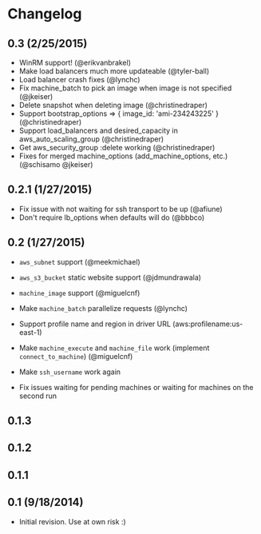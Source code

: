 # Changelog

## 0.3 (2/25/2015)

- WinRM support! (@erikvanbrakel)
- Make load balancers much more updateable (@tyler-ball)
- Load balancer crash fixes (@lynchc)
- Fix machine_batch to pick an image when image is not specified (@jkeiser)
- Delete snapshot when deleting image (@christinedraper)
- Support bootstrap_options => { image_id: 'ami-234243225' } (@christinedraper)
- Support load_balancers and desired_capacity in aws_auto_scaling_group (@christinedraper)
- Get aws_security_group :delete working (@christinedraper)
- Fixes for merged machine_options (add_machine_options, etc.) (@schisamo @jkeiser)

## 0.2.1 (1/27/2015)

- Fix issue with not waiting for ssh transport to be up (@afiune)
- Don't require lb_options when defaults will do (@bbbco)

## 0.2 (1/27/2015)

- `aws_subnet` support (@meekmichael)
- `aws_s3_bucket` static website support (@jdmundrawala)
- `machine_image` support (@miguelcnf)
- Make `machine_batch` parallelize requests (@lynchc)
- Support profile name and region in driver URL (aws:profilename:us-east-1)
- Make `machine_execute` and `machine_file` work (implement `connect_to_machine`) (@miguelcnf)

- Make `ssh_username` work again
- Fix issues waiting for pending machines or waiting for machines on the second run

## 0.1.3

## 0.1.2

## 0.1.1

## 0.1 (9/18/2014)

- Initial revision.  Use at own risk :)
